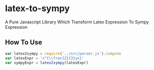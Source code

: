 # latex-to-sympy

A Pure Javascript Library Which Transform Latex Expression To Sympy Expression

## How To Use

```javascript
var latex2sympy = require('../src/parser.js').compute
var latexExpr = 'x^{\\frac{2}{3}yx}'
var sympyExpr = latex2sympy(latexExpr)
```
